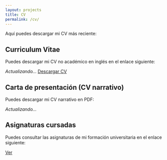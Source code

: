 ```yaml
---
layout: projects
title: CV
permalink: /cv/
---
```


Aquí puedes descargar mi CV más reciente:

## Curriculum Vitae

Puedes descargar mi CV no académico en inglés en el enlace siguiente:

*Actualizando...*
[Descargar CV](assets/files/AlbaFernandezSanles_CV_202509_noacad_eng.pdf)

## Carta de presentación (CV narrativo)

Puedes descargar mi CV narrativo en PDF:

*Actualizando...*

## Asignaturas cursadas

Puedes consultar las asignaturas de mi formación universitaria en el enlace siguiente:

[Ver](/cv/asignaturas/)
